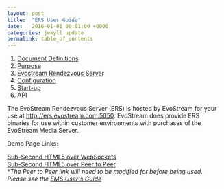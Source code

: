 ```yaml
---
layout: post
title:  "ERS User Guide"
date:   2016-01-01 00:01:00 +0000
categories: jekyll update
permalink: table_of_contents
---
```


1. [Document Definitions]({{site.url}}{{site.baseurl}}/document_definitions)
2. [Purpose]({{site.url}}{{site.baseurl}}/purpose)
3. [Evostream Rendezvous Server]({{site.url}}{{site.baseurl}}/evostream_rendezvous_server)
4. [Configuration]({{site.url}}{{site.baseurl}}/configuration)
5. [Start-up]({{site.url}}{{site.baseurl}}/startup)
6. [API]({{site.url}}{{site.baseurl}}/api)

The EvoStream Rendezvous Server (ERS) is hosted by EvoStream for your use at http://ers.evostream.com:5050.  EvoStream does provide ERS binaries for use within customer environments with purchases of the EvoStream Media Server.

Demo Page Links:

[Sub-Second HTML5 over WebSockets](http://ers.evostream.com:5050/demo/evowsvideo.html)    
[Sub-Second HTML5 over Peer to Peer](http://ers.evostream.com:5050/demo/evowrtcclient.html?stream=Camera1&room=bap)   
	**The Peer to Peer link will need to be modified for before being used.  Please see the [EMS User's Guide]({{site.url}}/ems_user_guide/protocolsupport#peer-to-peer)*